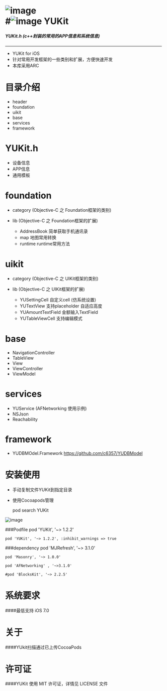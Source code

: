 ![image](https://github.com/c6357/YUKit/blob/master/sample.gif)
</br>
#![image](https://github.com/c6357/YUKit/blob/master/sample2.gif)
YUKit
================= 
##### YUKit.h (c++封装的常用的APP信息和系统信息)
----

* YUKit for iOS
* 针对常用开发框架的一些类别和扩展，方便快速开发
* 本库采用ARC


目录介绍
=================

* header
* foundation
* uikit
* base
* services
* framework

YUKit.h
=================
* 设备信息
* APP信息
* 通用模板

foundation
=================
* category (Objective-C 之 Foundation框架的类别)

* lib (Objective-C 之 Foundation框架的扩展)
   * AddressBook       简单获取手机通讯录
   * map                 地图常用转换
   * runtime             runtime常用方法

uikit
=================
* category (Objective-C 之 UIKit框架的类别)

* lib (Objective-C 之 UIKit框架的扩展)
   * YUSettingCell            自定义cell (仿系统设置)
   * YUTextView               支持placeholder 自适应高度
   * YUAmountTextField        金额输入TextField
   * YUTableViewCell          支持编辑模式



base
=================
* NavigationController
* TableView
* View
* ViewController
* ViewModel


services
=================
*  YUService (AFNetworking 使用示例)
*  NSJson
*  Reachability


framework
=================
* YUDBMOdel.Framework
https://github.com/c6357/YUDBModel

 

 
 
安装使用
=================

* 手动复制文件YUKit到指定目录

* 使用Cocoapods管理

    pod search YUKit  
  
![image](https://github.com/c6357/YUKit/blob/master/install.png)

###Podfile
    pod 'YUKit', '~> 1.2.2'

    pod 'YUKit', '~> 1.2.2', :inhibit_warnings => true

###dependency
    pod 'MJRefresh', '~> 3.1.0'

    pod 'Masonry', '~> 1.0.0'

    pod 'AFNetworking' , '~>3.1.0'

    #pod 'BlocksKit', '~> 2.2.5'


系统要求
=================
####最低支持 iOS 7.0
 
 
关于
=================
####YUkit扫描通过已上传CocoaPods


许可证
=================
####YUKit 使用 MIT 许可证，详情见 LICENSE 文件
 
 
